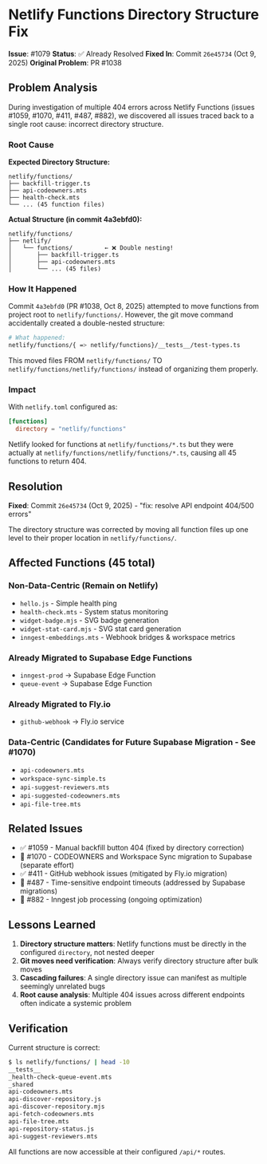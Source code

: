 # Netlify Functions Directory Structure Fix

**Issue**: #1079
**Status**: ✅ Already Resolved
**Fixed In**: Commit `26e45734` (Oct 9, 2025)
**Original Problem**: PR #1038

## Problem Analysis

During investigation of multiple 404 errors across Netlify Functions (issues #1059, #1070, #411, #487, #882), we discovered all issues traced back to a single root cause: incorrect directory structure.

### Root Cause

**Expected Directory Structure:**
```
netlify/functions/
├── backfill-trigger.ts
├── api-codeowners.mts
├── health-check.mts
└── ... (45 function files)
```

**Actual Structure (in commit 4a3ebfd0):**
```
netlify/functions/
├── netlify/
│   └── functions/         ← ❌ Double nesting!
│       ├── backfill-trigger.ts
│       ├── api-codeowners.mts
│       └── ... (45 files)
```

### How It Happened

Commit `4a3ebfd0` (PR #1038, Oct 8, 2025) attempted to move functions from project root to `netlify/functions/`. However, the git move command accidentally created a double-nested structure:

```bash
# What happened:
netlify/functions/{ => netlify/functions}/__tests__/test-types.ts
```

This moved files FROM `netlify/functions/` TO `netlify/functions/netlify/functions/` instead of organizing them properly.

### Impact

With `netlify.toml` configured as:
```toml
[functions]
  directory = "netlify/functions"
```

Netlify looked for functions at `netlify/functions/*.ts` but they were actually at `netlify/functions/netlify/functions/*.ts`, causing all 45 functions to return 404.

## Resolution

**Fixed**: Commit `26e45734` (Oct 9, 2025) - "fix: resolve API endpoint 404/500 errors"

The directory structure was corrected by moving all function files up one level to their proper location in `netlify/functions/`.

## Affected Functions (45 total)

### Non-Data-Centric (Remain on Netlify)
- `hello.js` - Simple health ping
- `health-check.mts` - System status monitoring
- `widget-badge.mjs` - SVG badge generation
- `widget-stat-card.mjs` - SVG stat card generation
- `inngest-embeddings.mts` - Webhook bridges & workspace metrics

### Already Migrated to Supabase Edge Functions
- `inngest-prod` → Supabase Edge Function
- `queue-event` → Supabase Edge Function

### Already Migrated to Fly.io
- `github-webhook` → Fly.io service

### Data-Centric (Candidates for Future Supabase Migration - See #1070)
- `api-codeowners.mts`
- `workspace-sync-simple.ts`
- `api-suggest-reviewers.mts`
- `api-suggested-codeowners.mts`
- `api-file-tree.mts`

## Related Issues

- ✅ #1059 - Manual backfill button 404 (fixed by directory correction)
- 🔄 #1070 - CODEOWNERS and Workspace Sync migration to Supabase (separate effort)
- ✅ #411 - GitHub webhook issues (mitigated by Fly.io migration)
- 🔄 #487 - Time-sensitive endpoint timeouts (addressed by Supabase migrations)
- 🔄 #882 - Inngest job processing (ongoing optimization)

## Lessons Learned

1. **Directory structure matters**: Netlify functions must be directly in the configured `directory`, not nested deeper
2. **Git moves need verification**: Always verify directory structure after bulk moves
3. **Cascading failures**: A single directory issue can manifest as multiple seemingly unrelated bugs
4. **Root cause analysis**: Multiple 404 issues across different endpoints often indicate a systemic problem

## Verification

Current structure is correct:
```bash
$ ls netlify/functions/ | head -10
__tests__
_health-check-queue-event.mts
_shared
api-codeowners.mts
api-discover-repository.js
api-discover-repository.mjs
api-fetch-codeowners.mts
api-file-tree.mts
api-repository-status.js
api-suggest-reviewers.mts
```

All functions are now accessible at their configured `/api/*` routes.
